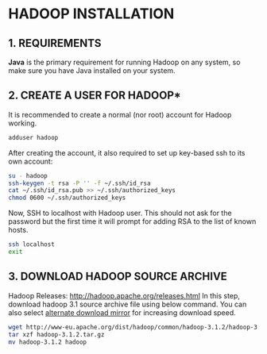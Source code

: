 # HADOOP INSTALLATION



## 1. REQUIREMENTS
**Java** is the primary requirement for running Hadoop on any system, so make sure you have Java installed on your system.

## 2. CREATE A USER FOR HADOOP*
It is recommended to create a normal (nor root) account for Hadoop working.
```bash
adduser hadoop
```
After creating the account, it also required to set up key-based ssh to its own account:
```bash
su - hadoop
ssh-keygen -t rsa -P '' -f ~/.ssh/id_rsa
cat ~/.ssh/id_rsa.pub >> ~/.ssh/authorized_keys
chmod 0600 ~/.ssh/authorized_keys
```
Now, SSH to localhost with Hadoop user. This should not ask for the password but the first time it will prompt for adding RSA to the list of known hosts.
```bash
ssh localhost
exit
```

## 3. DOWNLOAD HADOOP SOURCE ARCHIVE
Hadoop Releases: http://hadoop.apache.org/releases.html
In this step, download hadoop 3.1 source archive file using below command. You can also select [alternate download mirror](https://www.apache.org/dyn/closer.cgi/hadoop/common/) for increasing download speed.
```bash
wget http://www-eu.apache.org/dist/hadoop/common/hadoop-3.1.2/hadoop-3.1.2.tar.gz
tar xzf hadoop-3.1.2.tar.gz
mv hadoop-3.1.2 hadoop
```
